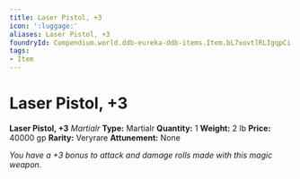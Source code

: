 ```yaml
---
title: Laser Pistol, +3
icon: ':luggage:'
aliases: Laser Pistol, +3
foundryId: Compendium.world.ddb-eureka-ddb-items.Item.bL7xovtlRLIgqpCi
tags:
- Item
---
```


# Laser Pistol, +3

**Laser Pistol, +3**
_Martialr_
**Type:** Martialr
**Quantity:** 1
**Weight:** 2 lb
**Price:** 40000 gp
**Rarity:** Veryrare
**Attunement:** None

*You have a +3 bonus to attack and damage rolls made with this magic weapon.*